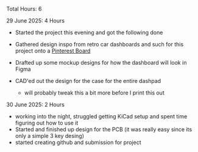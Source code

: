 Total Hours: 6

29 June 2025: 4 Hours

-   Started the project this evening and got the following done

-   Gathered design inspo from retro car dashboards and such for this project onto a [Pinterest Board](https://pin.it/3RkpYdUsZ)
-   Drafted up some mockup designs for how the dashboard will look in Figma

-   CAD'ed out the design for the case for the entire dashpad

    -   will probably tweak this a bit more before I print this out

30 June 2025: 2 Hours

-   working into the night, struggled getting KiCad setup and spent time figuring out how to use it
-   Started and finished up design for the PCB (it was really easy since its only a simple 3 key desing)
-   started creating github and submission for project
